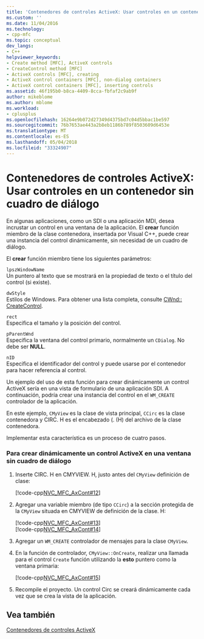 ```yaml
---
title: 'Contenedores de controles ActiveX: Usar controles en un contenedor sin cuadro de diálogo | Documentos de Microsoft'
ms.custom: ''
ms.date: 11/04/2016
ms.technology:
- cpp-mfc
ms.topic: conceptual
dev_langs:
- C++
helpviewer_keywords:
- Create method [MFC], ActiveX controls
- CreateControl method [MFC]
- ActiveX controls [MFC], creating
- ActiveX control containers [MFC], non-dialog containers
- ActiveX control containers [MFC], inserting controls
ms.assetid: 46f195b0-b8ca-4409-8cca-fbfaf2c9ab9f
author: mikeblome
ms.author: mblome
ms.workload:
- cplusplus
ms.openlocfilehash: 16264e9b072d27349d4375bd7c04d5bbac1be597
ms.sourcegitcommit: 76b7653ae443a2b8eb1186b789f8503609d6453e
ms.translationtype: MT
ms.contentlocale: es-ES
ms.lasthandoff: 05/04/2018
ms.locfileid: "33324907"
---
```

# <a name="activex-control-containers-using-controls-in-a-non-dialog-container"></a>Contenedores de controles ActiveX: Usar controles en un contenedor sin cuadro de diálogo
En algunas aplicaciones, como un SDI o una aplicación MDI, desea incrustar un control en una ventana de la aplicación. El **crear** función miembro de la clase contenedora, insertada por Visual C++, puede crear una instancia del control dinámicamente, sin necesidad de un cuadro de diálogo.  
  
 El **crear** función miembro tiene los siguientes parámetros:  
  
 `lpszWindowName`  
 Un puntero al texto que se mostrará en la propiedad de texto o el título del control (si existe).  
  
 `dwStyle`  
 Estilos de Windows. Para obtener una lista completa, consulte [CWnd:: CreateControl](../mfc/reference/cwnd-class.md#createcontrol).  
  
 `rect`  
 Especifica el tamaño y la posición del control.  
  
 `pParentWnd`  
 Especifica la ventana del control primario, normalmente un `CDialog`. No debe ser **NULL**.  
  
 `nID`  
 Especifica el identificador del control y puede usarse por el contenedor para hacer referencia al control.  
  
 Un ejemplo del uso de esta función para crear dinámicamente un control ActiveX sería en una vista de formulario de una aplicación SDI. A continuación, podría crear una instancia del control en el `WM_CREATE` controlador de la aplicación.  
  
 En este ejemplo, `CMyView` es la clase de vista principal, `CCirc` es la clase contenedora y CIRC. H es el encabezado (. (H) del archivo de la clase contenedora.  
  
 Implementar esta característica es un proceso de cuatro pasos.  
  
### <a name="to-dynamically-create-an-activex-control-in-a-non-dialog-window"></a>Para crear dinámicamente un control ActiveX en una ventana sin cuadro de diálogo  
  
1.  Inserte CIRC. H en CMYVIEW. H, justo antes del `CMyView` definición de clase:  
  
     [!code-cpp[NVC_MFC_AxCont#12](../mfc/codesnippet/cpp/activex-control-containers-using-controls-in-a-non-dialog-container_1.h)]  
  
2.  Agregar una variable miembro (de tipo `CCirc`) a la sección protegida de la `CMyView` situada en CMYVIEW de definición de la clase. H:  
  
     [!code-cpp[NVC_MFC_AxCont#13](../mfc/codesnippet/cpp/activex-control-containers-using-controls-in-a-non-dialog-container_2.h)]  
    [!code-cpp[NVC_MFC_AxCont#14](../mfc/codesnippet/cpp/activex-control-containers-using-controls-in-a-non-dialog-container_3.h)]  
  
3.  Agregar un `WM_CREATE` controlador de mensajes para la clase `CMyView`.  
  
4.  En la función de controlador, `CMyView::OnCreate`, realizar una llamada para el control `Create` función utilizando la **esto** puntero como la ventana primaria:  
  
     [!code-cpp[NVC_MFC_AxCont#15](../mfc/codesnippet/cpp/activex-control-containers-using-controls-in-a-non-dialog-container_4.cpp)]  
  
5.  Recompile el proyecto. Un control Circ se creará dinámicamente cada vez que se crea la vista de la aplicación.  
  
## <a name="see-also"></a>Vea también  
 [Contenedores de controles ActiveX](../mfc/activex-control-containers.md)


